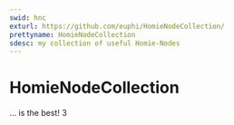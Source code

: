 ```yaml
---
swid: hnc
exturl: https://github.com/euphi/HomieNodeCollection/
prettyname: HomieNodeCollection
sdesc: my collection of useful Homie-Nodes
---
```


# HomieNodeCollection

... is the best! 3
